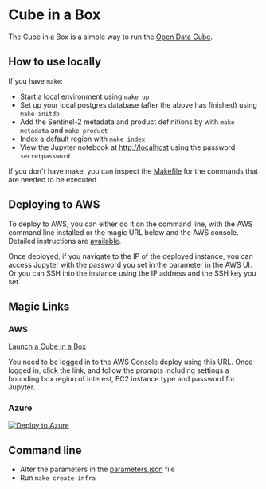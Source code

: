 # Cube in a Box

The Cube in a Box is a simple way to run the [Open Data Cube](https://opendatacube.com).

## How to use locally

If you have `make`:

* Start a local environment using `make up`
* Set up your local postgres database (after the above has finished) using `make initdb`
* Add the Sentinel-2 metadata and product definitions by with `make metadata` and `make product`
* Index a default region with `make index`
* View the Jupyter notebook at [http://localhost](http://localhost) using the password `secretpassword`

If you don't have make, you can inspect the [Makefile](Makefile) for the commands that are needed to be executed.

## Deploying to AWS

To deploy to AWS, you can either do it on the command line, with the AWS command line installed or the magic URL below and the AWS console. Detailed instructions are [available](docs/Detailed_Install.md).

Once deployed, if you navigate to the IP of the deployed instance, you can access Jupyter with the password you set in the parameter in the AWS UI. Or you can SSH into the instance using the IP address and the SSH key you set.

## Magic Links

### AWS

[Launch a Cube in a Box](https://console.aws.amazon.com/cloudformation/home?#/stacks/new?stackName=cube-in-a-box&templateURL=http://opendatacube-cube-in-a-box.s3.amazonaws.com/cube-in-a-box-dea-cloudformation.yml)

You need to be logged in to the AWS Console deploy using this URL. Once logged in, click the link, and follow the prompts including settings a bounding box region of interest, EC2 instance type and password for Jupyter.


### Azure

[![Deploy to Azure](https://aka.ms/deploytoazurebutton)](https://portal.azure.com/#create/Microsoft.Template/uri/https%3A%2F%2Fraw.githubusercontent.com%2Fopendatacube%2Fcube-in-a-box-dea%2Fazure%2Fcube-in-a-box-dea-azurerm.json)

## Command line

* Alter the parameters in the [parameters.json](./parameters.json) file
* Run `make create-infra`
